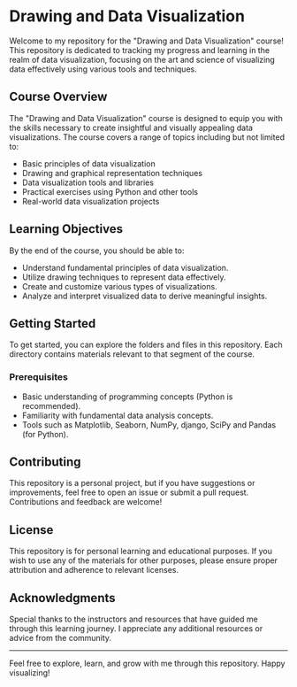 # Drawing and Data Visualization

Welcome to my repository for the "Drawing and Data Visualization" course! This repository is dedicated to tracking my progress and learning in the realm of data visualization, focusing on the art and science of visualizing data effectively using various tools and techniques.

## Course Overview

The "Drawing and Data Visualization" course is designed to equip you with the skills necessary to create insightful and visually appealing data visualizations. The course covers a range of topics including but not limited to:

- Basic principles of data visualization
- Drawing and graphical representation techniques
- Data visualization tools and libraries
- Practical exercises using Python and other tools
- Real-world data visualization projects

## Learning Objectives

By the end of the course, you should be able to:
- Understand fundamental principles of data visualization.
- Utilize drawing techniques to represent data effectively.
- Create and customize various types of visualizations.
- Analyze and interpret visualized data to derive meaningful insights.


## Getting Started

To get started, you can explore the folders and files in this repository. Each directory contains materials relevant to that segment of the course.

### Prerequisites

- Basic understanding of programming concepts (Python is recommended).
- Familiarity with fundamental data analysis concepts.
- Tools such as Matplotlib, Seaborn, NumPy, django, SciPy and Pandas (for Python).

## Contributing

This repository is a personal project, but if you have suggestions or improvements, feel free to open an issue or submit a pull request. Contributions and feedback are welcome!

## License

This repository is for personal learning and educational purposes. If you wish to use any of the materials for other purposes, please ensure proper attribution and adherence to relevant licenses.

## Acknowledgments

Special thanks to the instructors and resources that have guided me through this learning journey. I appreciate any additional resources or advice from the community.

---

Feel free to explore, learn, and grow with me through this repository. Happy visualizing!

